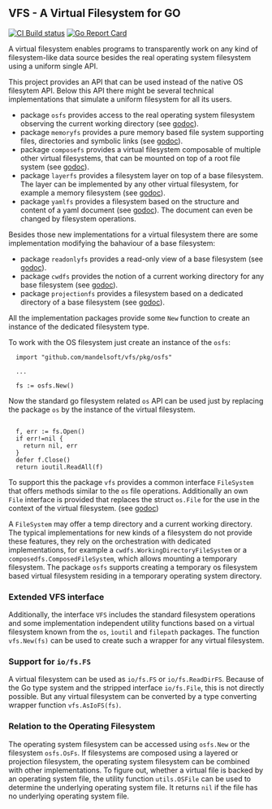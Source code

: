 
## VFS - A Virtual Filesystem for GO


[![CI Build status](https://app.travis-ci.com/mandelsoft/vfs.svg?branch=master)](https://app.travis-ci.com/github/mandelsoft/vfs)
[![Go Report Card](https://goreportcard.com/badge/github.com/mandelsoft/vfs)](https://goreportcard.com/report/github.com/mandelsoft/vfs)


A virtual filesystem enables programs to transparently work on any kind
of filesystem-like data source besides the real operating system filesystem
using a uniform single API.

This project provides an API that can be used instead of the native 
OS filesytem API. Below this API there might be several technical
implementations that simulate a uniform filesystem for all its users.

- package `osfs` provides access to the real operating system filesystem
  observing the current working directory (see [godoc](https://pkg.go.dev/github.com/mandelsoft/vfs/pkg/osfs)).
- package `memoryfs` provides a pure memory based file system supporting
  files, directories and symbolic links (see [godoc](https://pkg.go.dev/github.com/mandelsoft/vfs/pkg/memoryfs)).
- package `composefs` provides a virtual filesystem composable of
  multiple other virtual filesystems, that can be mounted on top of
  a root file system (see [godoc](https://pkg.go.dev/github.com/mandelsoft/vfs/pkg/composefs)).
- package `layerfs` provides a filesystem layer on top of a base filesystem.
  The layer can be implemented by any other virtual filesystem, for example
  a memory filesystem (see [godoc](https://pkg.go.dev/github.com/mandelsoft/vfs/pkg/layerfs)).
- package `yamlfs` provides a filesystem based on the structure and content of a
  yaml document (see [godoc](https://pkg.go.dev/github.com/mandelsoft/vfs/pkg/yamlfs)).
  The document can even be changed by filesystem operations.
  
Besides those new implementations for a virtual filesystem there are 
some implementation modifying the bahaviour of a base filesystem:

- package `readonlyfs` provides a read-only view of a base filesystem (see [godoc](https://pkg.go.dev/github.com/mandelsoft/vfs/pkg/readonlyfs)).
- package `cwdfs` provides the notion of a current working directory for
  any base filesystem (see [godoc](https://pkg.go.dev/github.com/mandelsoft/vfs/pkg/cwdfs)).
- package `projectionfs` provides a filesystem based on a dedicated directory
  of a base filesystem (see [godoc](https://pkg.go.dev/github.com/mandelsoft/vfs/pkg/projectionfs)).
  
All the implementation packages provide some `New` function to create an
instance of the dedicated filesystem type.

To work with the OS filesystem just create an instance of
the `osfs`:

```golang
  import "github.com/mandelsoft/vfs/pkg/osfs"

  ...

  fs := osfs.New()
```

Now the standard go filesystem related `os` API can be used just by replacing
the package `os` by the instance of the virtual filesystem.

```golang

  f, err := fs.Open()
  if err!=nil {
    return nil, err
  }
  defer f.Close()
  return ioutil.ReadAll(f)
```

To support this the package `vfs` provides a common interface `FileSystem` that 
offers methods similar to the `os` file operations. Additionally an own
`File` interface is provided that replaces the struct `os.File` for the use
in the context of the virtual filesystem. (see [godoc](https://pkg.go.dev/github.com/mandelsoft/vfs/pkg/vfs))

A `FileSystem` may offer a temp directory and a current working directory.
The typical implementations for new kinds of a filesystem do not provide
these features, they rely on the orchestration with dedicated implementations,
for example a `cwdfs.WorkingDirectoryFileSystem` or a
`composedfs.ComposedFileSystem`, which allows mounting a temporary filesystem.
The package `osfs` supports creating a temporary os filesystem based
virtual filesystem residing in a temporary operating system directory.

### Extended VFS interface

Additionally, the interface `VFS` includes the standard filesystem operations
and some implementation independent utility functions based on a virtual
filesystem known from the `os`, `ìoutil` and `filepath` packages.
The function `vfs.New(fs)` can be used to create such a wrapper for
any virtual filesystem.

### Support for `io/fs.FS`

A virtual filesystem can be used as `io/fs.FS` or `io/fs.ReadDirFS`.
Because of the Go type system and the stripped interface `io/fs.File`,
this is not directly possible. But any virtual filesystem can be converted
by a type converting wrapper function `vfs.AsIoFS(fs)`.

### Relation to the Operating Filesystem

The operating system filesystem can be accessed using `osfs.New` or the filesystem `osfs.OsFs`. If filesystems are composed using a layered or projection filesystem, the operating system filesystem can be combined with other implementations. To figure out, whether a virtual file is backed by an operating system file, the utility function `utils.OSFile` can be used to determine the underlying operating system file. It returns `nil` if the file has no underlying operating system file. 